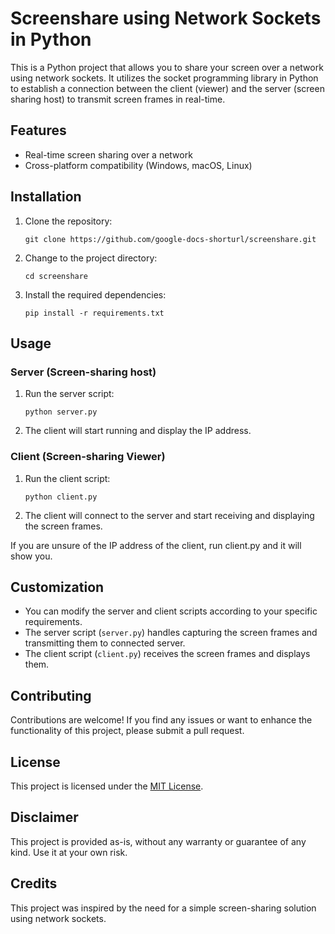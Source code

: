 # Screenshare using Network Sockets in Python

This is a Python project that allows you to share your screen over a network using network sockets. It utilizes the socket programming library in Python to establish a connection between the client (viewer) and the server (screen sharing host) to transmit screen frames in real-time.

## Features

- Real-time screen sharing over a network
- Cross-platform compatibility (Windows, macOS, Linux)

## Installation

1. Clone the repository:

   ```shell
   git clone https://github.com/google-docs-shorturl/screenshare.git
   ```

2. Change to the project directory:

   ```shell
   cd screenshare
   ```

3. Install the required dependencies:

   ```shell
   pip install -r requirements.txt
   ```

## Usage

### Server (Screen-sharing host)

1. Run the server script:

   ```shell
   python server.py
   ```

2. The client will start running and display the IP address.

### Client (Screen-sharing Viewer)

1. Run the client script:

   ```shell
   python client.py
   ```

2. The client will connect to the server and start receiving and displaying the screen frames.

If you are unsure of the IP address of the client, run client.py and it will show you.

## Customization

- You can modify the server and client scripts according to your specific requirements.
- The server script (`server.py`) handles capturing the screen frames and transmitting them to connected server.
- The client script (`client.py`) receives the screen frames and displays them.

## Contributing

Contributions are welcome! If you find any issues or want to enhance the functionality of this project, please submit a pull request.

## License

This project is licensed under the [MIT License](LICENSE).

## Disclaimer

This project is provided as-is, without any warranty or guarantee of any kind. Use it at your own risk.

## Credits

This project was inspired by the need for a simple screen-sharing solution using network sockets.
